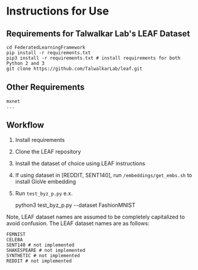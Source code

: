 # Instructions for Use

## Requirements for Talwalkar Lab's LEAF Dataset

    cd FederatedLearningFramework
    pip install -r requirements.txt
    pip3 install -r requirements.txt # install requirements for both Python 2 and 3
    git clone https://github.com/TalwalkarLab/leaf.git

## Other Requirements

    mxnet
    ...

## Workflow

1. Install requirements
2. Clone the LEAF repository
3. Install the dataset of choice using LEAF instructions
4. If using dataset in [REDDIT, SENT140], run `/embeddings/get_embs.sh` to install GloVe embedding
5. Run `test_byz_p.py` e.x.

    python3 test_byz_p.py --dataset FashionMNIST

Note, LEAF dataset names are assumed to be completely capitalized to avoid confusion. The LEAF dataset names are as follows:

    FEMNIST
    CELEBA
    SENT140 # not implemented
    SHAKESPEARE # not implemented
    SYNTHETIC # not implemented
    REDDIT # not implemented

